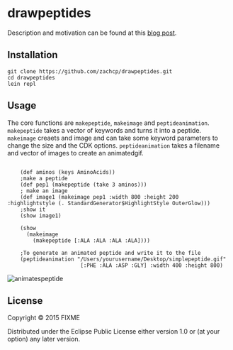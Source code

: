 # drawpeptides

Description and motivation can be found at this [blog post](http://localhost:1313/blog/2015/clojure-cdk-peptides/).

## Installation

```
git clone https://github.com/zachcp/drawpeptides.git
cd drawpeptides
lein repl
```

## Usage

The core functions are `makepeptide`, `makeimage` and `peptideanimation`. `makepeptide` takes a vector of keywords and
turns it into a peptide. `makeimage` creaets and image and can take some keyword parameters
 to change the size and the CDK options. `peptideanimation` takes a filename and vector of images to create an animatedgif.


```[clojure]

    (def aminos (keys AminoAcids))
    ;make a peptide
    (def pep1 (makepeptide (take 3 aminos)))
    ; make an image
    (def image1 (makeimage pep1 :width 800 :height 200  :highlightstyle (. StandardGenerator$HighlightStyle OuterGlow)))
    ;show it
    (show image1)

    (show
      (makeimage
        (makepeptide [:ALA :ALA :ALA :ALA])))

    ;To generate an animated peptide and write it to the file
    (peptideanimation "/Users/yourusername/Desktop/simplepeptide.gif"
                       [:PHE :ALA :ASP :GLY] :width 400 :height 800)
```

![animatespeptide](https://raw.githubusercontent.com/zachcp/drawpeptides/master/resources/simplepeptide.gif)



## License

Copyright © 2015 FIXME

Distributed under the Eclipse Public License either version 1.0 or (at
your option) any later version.
